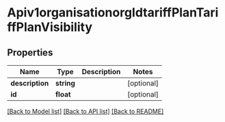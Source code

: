 # Apiv1organisationorgIdtariffPlanTariffPlanVisibility

## Properties
Name | Type | Description | Notes
------------ | ------------- | ------------- | -------------
**description** | **string** |  | [optional] 
**id** | **float** |  | [optional] 

[[Back to Model list]](../../README.md#documentation-for-models) [[Back to API list]](../../README.md#documentation-for-api-endpoints) [[Back to README]](../../README.md)


